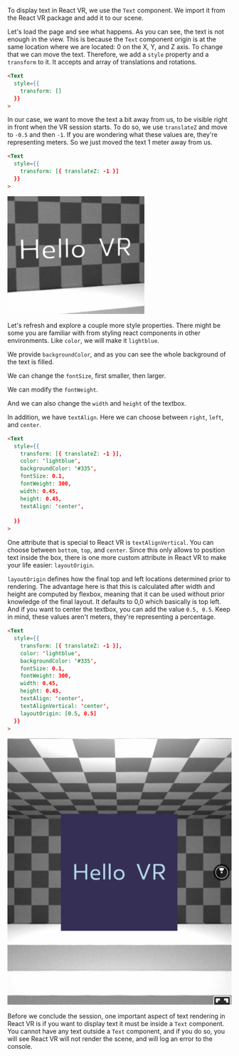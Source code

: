 To display text in React VR, we use the `Text` component. We import it from the React VR package and add it to our scene.

Let's load the page and see what happens. As you can see, the text is not enough in the view. This is because the `Text` component origin is at the same location where we are located: 0 on the X, Y, and Z axis. To change that we can move the text. Therefore, we add a `style` property and a `transform` to it. It accepts and array of translations and rotations.

```html
<Text
  style={{
    transform: [] 
  }}
>
```

In our case, we want to move the text a bit away from us, to be visible right in front when the VR session starts. To do so, we use `translateZ` and move to `-0.5` and then `-1`. If you are wondering what these values are, they're representing meters. So we just moved the text 1 meter away from us.

```html
<Text
  style={{
    transform: [{ translateZ: -1 }] 
  }}
>
```

![Hello VR](../images/react-write-text-using-the-text-component-in-react-vr-hello-VR.png)

Let's refresh and explore a couple more style properties. There might be some you are familiar with from styling react components in other environments. Like `color`, we will make it `lightblue`. 

We provide `backgroundColor`, and as you can see the whole background of the text is filled. 

We can change the `fontSize`, first smaller, then larger. 

We can modify the `fontWeight`. 

And we can also change the `width` and `height` of the textbox. 

In addition, we have `textAlign`. Here we can choose between `right`, `left`, and `center`. 

```html
<Text
  style={{
    transform: [{ translateZ: -1 }],
    color: 'lightblue',
    backgroundColor: '#335',
    fontSize: 0.1,
    fontWeight: 300,
    width: 0.45,
    height: 0.45,
    textAlign: 'center',

  }}
>
```

One attribute that is special to React VR is `textAlignVertical`. You can choose between `bottom`, `top`, and `center`. Since this only allows to position text inside the box, there is one more custom attribute in React VR to make your life easier: `layoutOrigin`.

`layoutOrigin` defines how the final top and left locations determined prior to rendering. The advantage here is that this is calculated after width and height are computed by flexbox, meaning that it can be used without prior knowledge of the final layout. It defaults to 0,0 which basically is top left. And if you want to center the textbox, you can add the value `0.5, 0.5`. Keep in mind, these values aren't meters, they're representing a percentage.

```html
<Text
  style={{
    transform: [{ translateZ: -1 }],
    color: 'lightblue',
    backgroundColor: '#335',
    fontSize: 0.1,
    fontWeight: 300,
    width: 0.45,
    height: 0.45,
    textAlign: 'center',
    textAlignVertical: 'center',
    layoutOrigin: [0.5, 0.5]
  }}
>
```

![Updated Text](../images/react-write-text-using-the-text-component-in-react-vr-updated-text.png)

Before we conclude the session, one important aspect of text rendering in React VR is if you want to display text it must be inside a `Text` component. You cannot have any text outside a `Text` component, and if you do so, you will see React VR will not render the scene, and will log an error to the console.